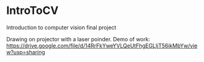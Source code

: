 # IntroToCV
Introduction to computer vision final project

Drawing on projector with a laser poinder.
Demo of work: https://drive.google.com/file/d/14RrFkYweYVLQeUtFhgEGLIjT56ikMbYw/view?usp=sharing